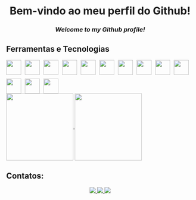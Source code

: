<h1 align="center">Bem-vindo ao meu perfil do Github!</h1>
<h3 align="center"><em>Welcome to my Github profile!</em></h3>

## Ferramentas e Tecnologias
<div style="display: flex; flex-wrap: wrap; gap: 10px;" align="center">
  <img loading="lazy" src="https://cdn.jsdelivr.net/gh/devicons/devicon@latest/icons/html5/html5-original.svg" width="40" height="40" style="display: inline-block;"/>
  <img loading="lazy" src="https://cdn.jsdelivr.net/gh/devicons/devicon@latest/icons/css3/css3-original.svg" width="40" height="40" style="display: inline-block;"/>
  <img loading="lazy" src="https://cdn.jsdelivr.net/gh/devicons/devicon@latest/icons/javascript/javascript-original.svg" width="40" height="40" style="display: inline-block;"/>
  <img loading="lazy" src="https://cdn.jsdelivr.net/gh/devicons/devicon@latest/icons/python/python-original.svg" width="40" height="40" style="display: inline-block;"/>
  <img loading="lazy" src="https://cdn.jsdelivr.net/gh/devicons/devicon@latest/icons/bootstrap/bootstrap-original.svg" width="40" height="40" style="display: inline-block;"/>
  <img loading="lazy" src="https://cdn.jsdelivr.net/gh/devicons/devicon@latest/icons/figma/figma-original.svg" width="40" height="40" style="display: inline-block;"/>
  <img loading="lazy" src="https://cdn.jsdelivr.net/gh/devicons/devicon@latest/icons/firebase/firebase-original.svg" width="40" height="40" style="display: inline-block;"/>
  <img loading="lazy" src="https://cdn.jsdelivr.net/gh/devicons/devicon@latest/icons/github/github-original.svg" width="40" height="40" style="display: inline-block;"/>
  <img loading="lazy" src="https://cdn.jsdelivr.net/gh/devicons/devicon@latest/icons/mysql/mysql-original.svg" width="40" height="40" style="display: inline-block;"/>
  <img loading="lazy" src="https://cdn.jsdelivr.net/gh/devicons/devicon@latest/icons/java/java-original.svg" width="40" height="40" style="display: inline-block;"/>
  <img loading="lazy" src="https://cdn.jsdelivr.net/gh/devicons/devicon@latest/icons/php/php-plain.svg" width="40" height="40" style="display: inline-block;"/>
  <img loading="lazy" src="https://cdn.jsdelivr.net/gh/devicons/devicon@latest/icons/flutter/flutter-original.svg" width="40" height="40" style="display: inline-block;"/>
  <img loading="lazy" src="https://cdn.jsdelivr.net/gh/devicons/devicon@latest/icons/flask/flask-original.svg" width="40" height="40" style="display: inline-block;"/>
</div>

<div>
  <a href="https://github.com/arthur-oliver">
    <img align="center" loading="lazy" height="180em" src="https://github-readme-stats.vercel.app/api/top-langs/?username=arthur-oliver&layout=compact&langs_count=7&theme=dracula"/>
    <img align="center" loading="lazy" height="180em" src="https://github-readme-stats.vercel.app/api?username=arthur-oliver&show_icons=true&theme=dracula&include_all_commits=true&count_private=true"/>
  </a>
</div>

## Contatos:
<div align="center">
  <a href="mailto:arthuroliverrossialves@gmail.com">
    <img loading="lazy" src="https://img.shields.io/badge/Gmail-D14836?style=for-the-badge&logo=gmail&logoColor=white" target="_blank">
  </a>
  <a href="https://www.linkedin.com/in/arthur-óliver" target="_blank">
    <img loading="lazy" src="https://img.shields.io/badge/-LinkedIn-%230077B5?style=for-the-badge&logo=linkedin&logoColor=white" target="_blank">
  </a>
  <a href="https://instagram.com/arthur.oliverrossi" target="_blank">
    <img loading="lazy" src="https://img.shields.io/badge/-Instagram-%23E4405F?style=for-the-badge&logo=instagram&logoColor=white" target="_blank">
  </a>
</div>
